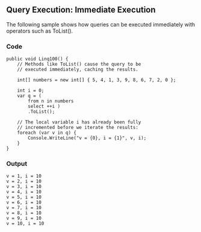 ## Query Execution: Immediate Execution ##

The following sample shows how queries can be executed immediately with operators such as ToList().

### Code ###

```
public void Linq100() {
    // Methods like ToList() cause the query to be
    // executed immediately, caching the results.
    
    int[] numbers = new int[] { 5, 4, 1, 3, 9, 8, 6, 7, 2, 0 };        
    
    int i = 0;
    var q = (
        from n in numbers
        select ++i )
        .ToList();

    // The local variable i has already been fully
    // incremented before we iterate the results:
    foreach (var v in q) {
        Console.WriteLine("v = {0}, i = {1}", v, i);
    }  
}

```

### Output ###

```
v = 1, i = 10
v = 2, i = 10
v = 3, i = 10
v = 4, i = 10
v = 5, i = 10
v = 6, i = 10
v = 7, i = 10
v = 8, i = 10
v = 9, i = 10
v = 10, i = 10
```
